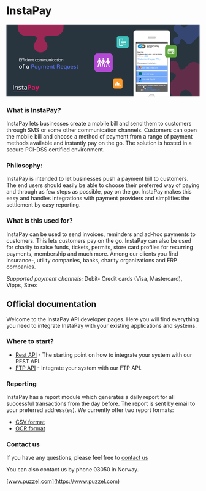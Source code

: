 InstaPay
============
![alt text](images/InstaPay_banner_17-03-17.png "Instapay title")
### What is InstaPay?
InstaPay lets businesses create a mobile bill and send them to customers through SMS or some other communication channels. Customers can open the mobile bill and choose a method of payment from a range of payment methods available and instantly pay on the go. The solution is hosted in a secure PCI-DSS certified environment.

### Philosophy:
InstaPay is intended to let businesses push a payment bill to customers. The end users should easily
be able to choose their preferred way of paying and through as few steps as possible, pay on the go. InstaPay makes this easy
and handles integrations with payment providers and simplifies the settlement by easy reporting. 

### What is this used for?
InstaPay can be used to send invoices, reminders and ad-hoc payments to customers. This lets customers pay on the go. InstaPay can also be used for charity to raise funds, tickets, permits, store card profiles for recurring payments, membership and much more. Among our clients you find insurance-, utility companies, banks, charity organizations and ERP companies.

*Supported payment channels:*  Debit- Credit cards (Visa, Mastercard), Vipps, Strex 

Official documentation
----------------------

Welcome to the InstaPay API developer pages. Here you will find everything you need to integrate InstaPay with your existing applications and systems.

### Where to start?

-   [Rest API](rest.md) - The starting point on how to integrate your system with our REST API.
-   [FTP API](ftp.md) - Integrate your system with our FTP API.

### Reporting
InstaPay has a report module which generates a daily report for all successful transactions from the day before. The report is sent by email to your preferred address(es). We currently offer two report formats:

-   [CSV format](report_csv.md)
-   [OCR format](report_ocr.md)

### Contact us
If you have any questions, please feel free to  [contact us](https://www.puzzel.com/no/om-puzzel/kontakt-oss/) 

You can also contact us by phone 03050 in Norway.

[www.puzzel.com](https://www.puzzel.com)
